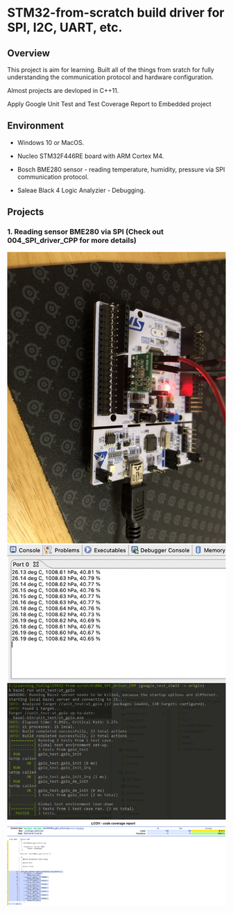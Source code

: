 # STM32-from-scratch build driver for SPI, I2C, UART, etc.

## Overview

This project is aim for learning. Built all of the things from sratch for fully understanding the communication protocol and hardware configuration.

Almost projects are devloped in C++11.

Apply Google Unit Test and Test Coverage Report to Embedded project

## Environment
* Windows 10 or MacOS.

* Nucleo STM32F446RE board with ARM Cortex M4.

* Bosch BME280 sensor - reading temperature, humidity, pressure via SPI communication protocol.

* Saleae Black 4 Logic Analyzier - Debugging.

## Projects

### 1. Reading sensor BME280 via SPI (Check out 004_SPI_driver_CPP for more details)
![Sensor_Board_Setup1](https://github.com/hohaidang/STM32-from-scratch/blob/master/Documents/Images/Board_Sensor_1.jpeg)
![Read_SensorData](https://github.com/hohaidang/STM32-from-scratch/blob/master/Documents/Images/ReadSensor.png)
![unit_test](https://github.com/hohaidang/STM32-from-scratch/blob/master/Documents/Images/UT_004.png)
![test_coverage](https://github.com/hohaidang/STM32-from-scratch/blob/master/Documents/Images/test_coverage.PNG)
